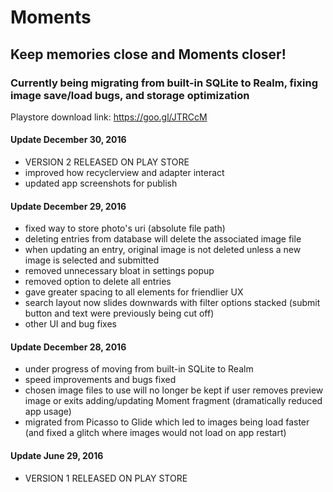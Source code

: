 # Moments

## Keep memories close and Moments closer!
### Currently being migrating from built-in SQLite to Realm, fixing image save/load bugs, and storage optimization 
Playstore download link: https://goo.gl/JTRCcM

#### Update December 30, 2016
- VERSION 2 RELEASED ON PLAY STORE
- improved how recyclerview and adapter interact
- updated app screenshots for publish

#### Update December 29, 2016
- fixed way to store photo's uri (absolute file path)
- deleting entries from database will delete the associated image file
- when updating an entry, original image is not deleted unless a new image is selected and submitted
- removed unnecessary bloat in settings popup
- removed option to delete all entries
- gave greater spacing to all elements for friendlier UX
- search layout now slides downwards with filter options stacked (submit button and text were previously being cut off)
- other UI and bug fixes


#### Update December 28, 2016
- under progress of moving from built-in SQLite to Realm
- speed improvements and bugs fixed
- chosen image files to use will no longer be kept if user removes preview image or exits adding/updating Moment fragment (dramatically reduced app usage)
- migrated from Picasso to Glide which led to images being load faster (and fixed a glitch where images would not load on app restart)

#### Update June 29, 2016
- VERSION 1 RELEASED ON PLAY STORE
